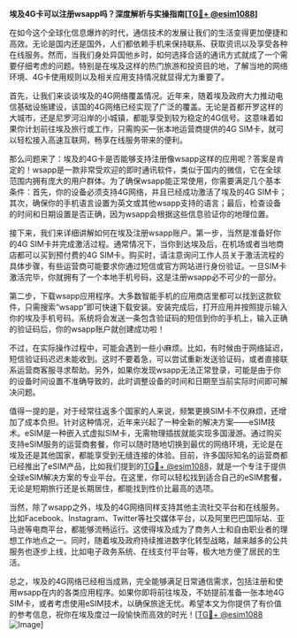 **埃及4G卡可以注册wsapp吗？深度解析与实操指南[[TG💪+ @esim1088](https://t.me/s/esim1088)]**

在如今这个全球化信息爆炸的时代，通信技术的发展让我们的生活变得更加便捷和高效。无论是国内还是国外，人们都依赖手机来保持联系、获取资讯以及享受各种在线服务。然而，当我们身处异国他乡时，如何选择合适的通讯方式就成了一个需要仔细考虑的问题。特别是在埃及这样的热门旅游和投资目的地，了解当地的网络环境、4G卡使用规则以及相关应用支持情况就显得尤为重要了。

首先，让我们来谈谈埃及的4G网络覆盖情况。近年来，随着埃及政府大力推动电信基础设施建设，该国的4G网络已经实现了广泛的覆盖。无论是首都开罗这样的大城市，还是尼罗河沿岸的小城镇，都能享受到较为稳定的4G信号。这意味着如果你计划前往埃及旅行或工作，只需购买一张本地运营商提供的4G SIM卡，就可以轻松接入高速互联网，畅享在线服务带来的便利。

那么问题来了：埃及的4G卡是否能够支持注册像wsapp这样的应用呢？答案是肯定的！wsapp是一款非常受欢迎的即时通讯软件，类似于国内的微信，它在全球范围内拥有庞大的用户群体。为了确保wsapp能正常使用，你需要满足几个基本条件：首先，你的设备必须支持4G网络，并且已经成功激活了埃及的4G SIM卡；其次，确保你的手机语言设置为英文或其他wsapp支持的语言；最后，检查设备的时间和日期设置是否正确，因为wsapp会根据这些信息验证你的地理位置。

接下来，我们来详细讲解如何在埃及注册wsapp账户。第一步，当然是准备好你的4G SIM卡并完成激活过程。通常情况下，当你到达埃及后，在机场或者当地商店都可以买到预付费的4G SIM卡。购买时，请注意询问工作人员关于激活流程的具体步骤，有些运营商可能要求你通过短信或官方网站进行身份验证。一旦SIM卡激活完毕，你就拥有了一个本地手机号码，这是注册wsapp必不可少的一部分。

第二步，下载wsapp应用程序。大多数智能手机的应用商店里都可以找到这款软件，只需搜索“wsapp”即可快速下载安装。安装完成后，打开应用并按照提示输入你的埃及手机号码。系统将会发送一条包含验证码的短信到你的手机上，输入正确的验证码后，你的wsapp账户就创建成功啦！

不过，在实际操作过程中，可能会遇到一些小麻烦。比如，有时候由于网络延迟，短信验证码迟迟未能收到。这时不要着急，可以尝试重新发送验证码，或者直接联系运营商客服寻求帮助。另外，如果你发现wsapp无法正常登录，可能是由于你的设备时间设置不准确导致的，此时调整设备的时间和日期至当前实际时间即可解决问题。

值得一提的是，对于经常往返多个国家的人来说，频繁更换SIM卡不仅麻烦，还增加了成本负担。针对这种情况，近年来兴起了一种全新的解决方案——eSIM技术。eSIM是一种嵌入式虚拟SIM卡，无需物理插拔就能实现多国漫游。通过购买支持eSIM服务的运营商套餐，你可以随时随地切换到最优的网络环境，无论是在埃及还是其他国家，都能享受到无缝连接的体验。目前，许多国际知名的运营商都已经推出了eSIM产品，比如我们提到的[TG💪+ @esim1088](https://t.me/s/esim1088)，就是一个专注于提供全球eSIM解决方案的专业平台。在这里，你可以轻松找到适合自己的eSIM套餐，无论是短期旅行还是长期居住，都能找到性价比最高的选项。

当然，除了wsapp之外，埃及的4G网络同样支持其他主流社交平台和在线服务。比如Facebook、Instagram、Twitter等社交媒体平台，以及阿里巴巴国际站、亚马逊等电商平台，都能够流畅运行。这使得埃及成为了商务人士和自由职业者的理想工作地点之一。同时，随着埃及政府持续推进数字化转型战略，越来越多的公共服务也逐步上线，比如电子政务系统、在线支付平台等，极大地方便了居民的生活。

总之，埃及的4G网络已经相当成熟，完全能够满足日常通信需求，包括注册和使用wsapp在内的各类应用程序。如果你即将前往埃及，不妨提前准备一张本地4G SIM卡，或者考虑使用eSIM技术，以确保旅途无忧。希望本文为你提供了有价值的参考信息，祝你在埃及度过一段愉快而高效的时光！[[TG💪+ @esim1088](https://t.me/s/esim1088) ![Image](https://i.postimg.cc/4NQfJmqS/Snipaste-2025-05-13-00-14-12.png)]
